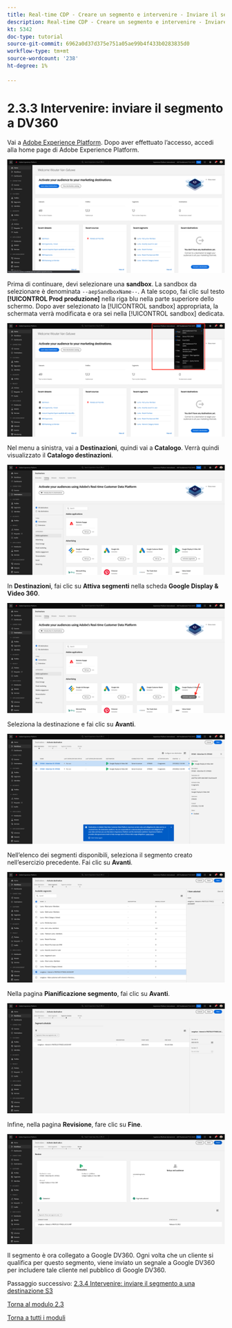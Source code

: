 ```yaml
---
title: Real-time CDP - Creare un segmento e intervenire - Inviare il segmento a DV360
description: Real-time CDP - Creare un segmento e intervenire - Inviare il segmento a DV360
kt: 5342
doc-type: tutorial
source-git-commit: 6962a0d37d375e751a05ae99b4f433b0283835d0
workflow-type: tm+mt
source-wordcount: '238'
ht-degree: 1%

---
```


# 2.3.3 Intervenire: inviare il segmento a DV360

Vai a [Adobe Experience Platform](https://experience.adobe.com/platform). Dopo aver effettuato l’accesso, accedi alla home page di Adobe Experience Platform.

![Acquisizione dei dati](./../../../modules/datacollection/module1.2/images/home.png)

Prima di continuare, devi selezionare una **sandbox**. La sandbox da selezionare è denominata ``--aepSandboxName--``. A tale scopo, fai clic sul testo **[!UICONTROL Prod produzione]** nella riga blu nella parte superiore dello schermo. Dopo aver selezionato la [!UICONTROL sandbox] appropriata, la schermata verrà modificata e ora sei nella [!UICONTROL sandbox] dedicata.

![Acquisizione dei dati](./../../../modules/datacollection/module1.2/images/sb1.png)

Nel menu a sinistra, vai a **Destinazioni**, quindi vai a **Catalogo**. Verrà quindi visualizzato il **Catalogo destinazioni**.

![RTCDP](./images/rtcdpmenudest.png)

In **Destinazioni**, fai clic su **Attiva segmenti** nella scheda **Google Display &amp; Video 360**.

![RTCDP](./images/rtcdpgoogleseg.png)

Seleziona la destinazione e fai clic su **Avanti**.

![RTCDP](./images/rtcdpcreatedest2.png)

Nell’elenco dei segmenti disponibili, seleziona il segmento creato nell’esercizio precedente. Fai clic su **Avanti**.

![RTCDP](./images/rtcdpcreatedest3.png)

Nella pagina **Pianificazione segmento**, fai clic su **Avanti**.

![RTCDP](./images/rtcdpcreatedest4.png)

Infine, nella pagina **Revisione**, fare clic su **Fine**.

![RTCDP](./images/rtcdpcreatedest5.png)

Il segmento è ora collegato a Google DV360. Ogni volta che un cliente si qualifica per questo segmento, viene inviato un segnale a Google DV360 per includere tale cliente nel pubblico di Google DV360.

Passaggio successivo: [2.3.4 Intervenire: inviare il segmento a una destinazione S3](./ex4.md)

[Torna al modulo 2.3](./real-time-cdp-build-a-segment-take-action.md)

[Torna a tutti i moduli](../../../overview.md)
